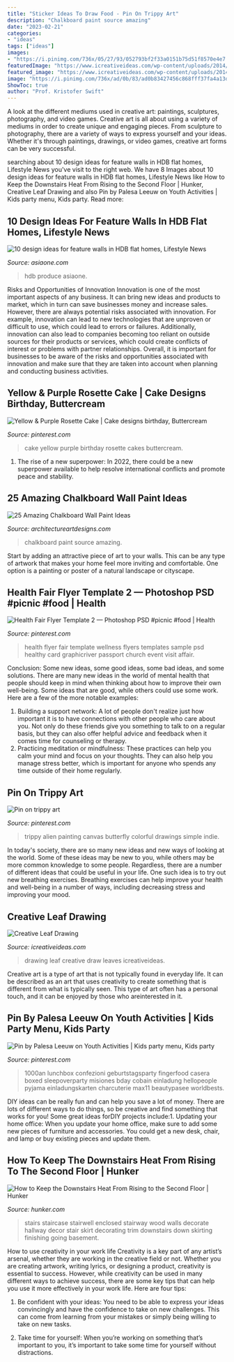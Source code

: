 ```yaml
---
title: "Sticker Ideas To Draw Food - Pin On Trippy Art"
description: "Chalkboard paint source amazing"
date: "2023-02-21"
categories:
- "ideas"
tags: ["ideas"]
images:
- "https://i.pinimg.com/736x/05/27/93/052793bf2f33a0151b75d51f8570e4e7.jpg"
featuredImage: "https://www.icreativeideas.com/wp-content/uploads/2014/03/Creative-Leaf-Drawing-1.jpg"
featured_image: "https://www.icreativeideas.com/wp-content/uploads/2014/03/Creative-Leaf-Drawing-1.jpg"
image: "https://i.pinimg.com/736x/ad/0b/83/ad0b83427456c868fff37fa4a13de10e.jpg"
ShowToc: true
author: "Prof. Kristofer Swift"
---
```



A look at the different mediums used in creative art: paintings, sculptures, photography, and video games.
Creative art is all about using a variety of mediums in order to create unique and engaging pieces. From sculpture to photography, there are a variety of ways to express yourself and your ideas. Whether it's through paintings, drawings, or video games, creative art forms can be very successful.

	

		
searching about 10 design ideas for feature walls in HDB flat homes, Lifestyle News you've visit to the right web. We have 8 Images about 10 design ideas for feature walls in HDB flat homes, Lifestyle News like How to Keep the Downstairs Heat From Rising to the Second Floor | Hunker, Creative Leaf Drawing and also Pin by Palesa Leeuw on Youth Activities | Kids party menu, Kids party. Read more:
		
    
## 10 Design Ideas For Feature Walls In HDB Flat Homes, Lifestyle News

<img loading=lazy src="https://www.asiaone.com/sites/default/files/inline-images/20190902_veneer-finished-carpentry_homeanddecor.jpg" onerror="this.onerror=null;this.src='https://tse1.mm.bing.net/th?id=OIP.ghtzt5TFd-ezB6gjLTlKWAHaLH&amp;pid=15.1';" alt="10 design ideas for feature walls in HDB flat homes, Lifestyle News">

_Source: asiaone.com_

>hdb produce asiaone. 

	

Risks and Opportunities of Innovation
Innovation is one of the most important aspects of any business. It can bring new ideas and products to market, which in turn can save businesses money and increase sales. However, there are always potential risks associated with innovation. For example, innovation can lead to new technologies that are unproven or difficult to use, which could lead to errors or failures. Additionally, innovation can also lead to companies becoming too reliant on outside sources for their products or services, which could create conflicts of interest or problems with partner relationships. Overall, it is important for businesses to be aware of the risks and opportunities associated with innovation and make sure that they are taken into account when planning and conducting business activities.

    
## Yellow &amp; Purple Rosette Cake | Cake Designs Birthday, Buttercream

<img loading=lazy src="https://i.pinimg.com/736x/05/27/93/052793bf2f33a0151b75d51f8570e4e7.jpg" onerror="this.onerror=null;this.src='https://tse1.mm.bing.net/th?id=OIP.FnZMxb5bHrxn0F16pBotngHaI2&amp;pid=15.1';" alt="Yellow &amp; Purple Rosette Cake | Cake designs birthday, Buttercream">

_Source: pinterest.com_

>cake yellow purple birthday rosette cakes buttercream. 

	

1. The rise of a new superpower: In 2022, there could be a new superpower available to help resolve international conflicts and promote peace and stability.

    
## 25 Amazing Chalkboard Wall Paint Ideas

<img loading=lazy src="https://www.architectureartdesigns.com/wp-content/uploads/2013/06/212-630x787.jpg" onerror="this.onerror=null;this.src='https://tse4.mm.bing.net/th?id=OIP.Ewko9JpJBUbt8dXZ_jnEEwHaJQ&amp;pid=15.1';" alt="25 Amazing Chalkboard Wall Paint Ideas">

_Source: architectureartdesigns.com_

>chalkboard paint source amazing. 

	

Start by adding an attractive piece of art to your walls. This can be any type of artwork that makes your home feel more inviting and comfortable. One option is a painting or poster of a natural landscape or cityscape.

    
## Health Fair Flyer Template 2 — Photoshop PSD #picnic #food | Health

<img loading=lazy src="https://i.pinimg.com/736x/0f/18/b3/0f18b3a10aeb2d89f869c636169ffbf5.jpg" onerror="this.onerror=null;this.src='https://tse4.mm.bing.net/th?id=OIP.dvaeJLNXxJFCQj2KDq3EyAHaLJ&amp;pid=15.1';" alt="Health Fair Flyer Template 2 — Photoshop PSD #picnic #food | Health">

_Source: pinterest.com_

>health flyer fair template wellness flyers templates sample psd healthy card graphicriver passport church event visit affair. 

	

Conclusion: Some new ideas, some good ideas, some bad ideas, and some solutions.
There are many new ideas in the world of mental health that people should keep in mind when thinking about how to improve their own well-being. Some ideas that are good, while others could use some work. Here are a few of the more notable examples: 
1) Building a support network: A lot of people don't realize just how important it is to have connections with other people who care about you. Not only do these friends give you something to talk to on a regular basis, but they can also offer helpful advice and feedback when it comes time for counseling or therapy. 
2) Practicing meditation or mindfulness: These practices can help you calm your mind and focus on your thoughts. They can also help you manage stress better, which is important for anyone who spends any time outside of their home regularly.

    
## Pin On Trippy Art

<img loading=lazy src="https://i.pinimg.com/736x/ad/0b/83/ad0b83427456c868fff37fa4a13de10e.jpg" onerror="this.onerror=null;this.src='https://tse1.mm.bing.net/th?id=OIP.T6PYXzEcPmJS_hEzR2Jh4QHaNK&amp;pid=15.1';" alt="Pin on trippy art">

_Source: pinterest.com_

>trippy alien painting canvas butterfly colorful drawings simple indie. 

	

In today's society, there are so many new ideas and new ways of looking at the world. Some of these ideas may be new to you, while others may be more common knowledge to some people. Regardless, there are a number of different ideas that could be useful in your life. One such idea is to try out new breathing exercises. Breathing exercises can help improve your health and well-being in a number of ways, including decreasing stress and improving your mood.

    
## Creative Leaf Drawing

<img loading=lazy src="https://www.icreativeideas.com/wp-content/uploads/2014/03/Creative-Leaf-Drawing-1.jpg" onerror="this.onerror=null;this.src='https://tse2.mm.bing.net/th?id=OIP.dPPn3Xa08MXvJNqBfSxnWgHaHa&amp;pid=15.1';" alt="Creative Leaf Drawing">

_Source: icreativeideas.com_

>drawing leaf creative draw leaves icreativeideas. 

	

Creative art is a type of art that is not typically found in everyday life. It can be described as an art that uses creativity to create something that is different from what is typically seen. This type of art often has a personal touch, and it can be enjoyed by those who areinterested in it.

    
## Pin By Palesa Leeuw On Youth Activities | Kids Party Menu, Kids Party

<img loading=lazy src="https://i.pinimg.com/736x/b5/b4/30/b5b430035b7a0e35a79294f31bd02c30.jpg" onerror="this.onerror=null;this.src='https://tse2.mm.bing.net/th?id=OIP.o616SXllvrcND_gRZTg2dwHaJ3&amp;pid=15.1';" alt="Pin by Palesa Leeuw on Youth Activities | Kids party menu, Kids party">

_Source: pinterest.com_

>1000an lunchbox confezioni geburtstagsparty fingerfood casera boxed sleepoverparty misiones bday cobain einladung hellopeople pyjama einladungskarten charcuterie max11 beautypasee worldbests. 

	

DIY ideas can be really fun and can help you save a lot of money. There are lots of different ways to do things, so be creative and find something that works for you! Some great ideas forDIY projects include:1. Updating your home office: When you update your home office, make sure to add some new pieces of furniture and accessories. You could get a new desk, chair, and lamp or buy existing pieces and update them.
    
## How To Keep The Downstairs Heat From Rising To The Second Floor | Hunker

<img loading=lazy src="https://img.hunkercdn.com/640/photos.demandstudios.com/getty/article/83/84/80509463.jpg" onerror="this.onerror=null;this.src='https://tse2.mm.bing.net/th?id=OIP.x4ydnfYzF1gjbYdwkogfEgHaLG&amp;pid=15.1';" alt="How to Keep the Downstairs Heat From Rising to the Second Floor | Hunker">

_Source: hunker.com_

>stairs staircase stairwell enclosed stairway wood walls decorate hallway decor stair skirt decorating trim downstairs down skirting finishing going basement. 

	

How to use creativity in your work life
Creativity is a key part of any artist’s arsenal, whether they are working in the creative field or not. Whether you are creating artwork, writing lyrics, or designing a product, creativity is essential to success. However, while creativity can be used in many different ways to achieve success, there are some key tips that can help you use it more effectively in your work life. Here are four tips:
1. Be confident with your ideas: You need to be able to express your ideas convincingly and have the confidence to take on new challenges. This can come from learning from your mistakes or simply being willing to take on new tasks.

2. Take time for yourself: When you’re working on something that’s important to you, it’s important to take some time for yourself without distractions.

